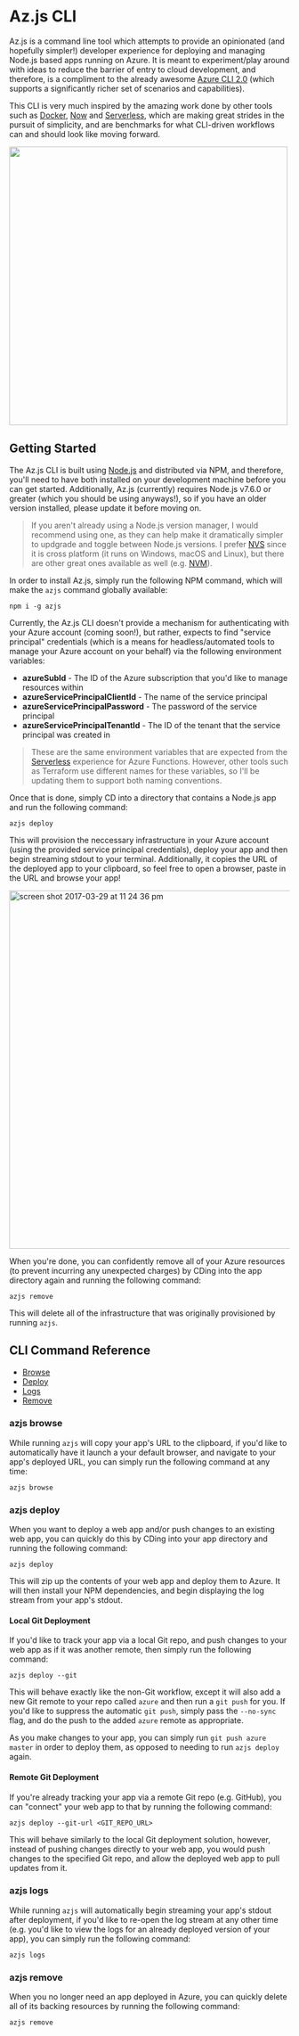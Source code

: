 # Az.js CLI

Az.js is a command line tool which attempts to provide an opinionated (and hopefully simpler!) developer experience for deploying and managing Node.js based apps running on Azure. It is meant to experiment/play around with ideas to reduce the barrier of entry to cloud development, and therefore, is a compliment to the already awesome [Azure CLI 2.0](http://github.com/azure/azure-cli) (which supports a significantly richer set of scenarios and capabilities).

This CLI is very much inspired by the amazing work done by other tools such as [Docker](http://www.docker.com), [Now](http://zeit.co/now) and [Serverless](http://serverless.com), which are making great strides in the pursuit of simplicity, and are benchmarks for what CLI-driven workflows can and should look like moving forward.

<img src="https://cloud.githubusercontent.com/assets/116461/24490140/129080e0-14d6-11e7-93b9-b5175c1e131f.png" width="500px" />

## Getting Started

The Az.js CLI is built using [Node.js](https://nodejs.org/en/) and distributed via NPM, and therefore, you'll need to have both installed on your development machine before you can get started. Additionally, Az.js (currently) requires Node.js v7.6.0 or greater (which you should be using anyways!), so if you have an older version installed, please update it before moving on.

> If you aren't already using a Node.js version manager, I would recommend using one, as they can help make it dramatically simpler to updgrade and toggle between Node.js versions. I prefer [NVS](http://github.com/jasongin/nvs) since it is cross platform (it runs on Windows, macOS and Linux), but there are other great ones available as well (e.g. [NVM](https://github.com/creationix/nvm)).

In order to install Az.js, simply run the following NPM command, which will make the `azjs` command globally available:

```shell
npm i -g azjs
```

Currently, the Az.js CLI doesn't provide a mechanism for authenticating with your Azure account (coming soon!), but rather, expects to find "service principal" credentials (which is a means for headless/automated tools to manage your Azure account on your behalf) via the following environment variables:

* **azureSubId** - The ID of the Azure subscription that you'd like to manage resources within
* **azureServicePrincipalClientId** - The name of the service principal
* **azureServicePrincipalPassword** - The password of the service principal
* **azureServicePrincipalTenantId** - The ID of the tenant that the service principal was created in

> These are the same environment variables that are expected from the [Serverless](https://serverless.com/framework/docs/providers/azure/guide/credentials/) experience for Azure Functions. However, other tools such as Terraform use different names for these variables, so I'll be updating them to support both naming conventions.

Once that is done, simply CD into a directory that contains a Node.js app and run the following command:

```shell
azjs deploy
```

This will provision the neccessary infrastructure in your Azure account (using the provided service principal credentials), deploy your app and then begin streaming stdout to your terminal. Additionally, it copies the URL of the deployed app to your clipboard, so feel free to open a browser, paste in the URL and browse your app!

<img width="643" alt="screen shot 2017-03-29 at 11 24 36 pm" src="https://cloud.githubusercontent.com/assets/116461/24490319/f76485e0-14d6-11e7-9e04-852af665d49a.png">

When you're done, you can confidently remove all of your Azure resources (to prevent incurring any unexpected charges) by CDing into the app directory again and running the following command:

```shell
azjs remove
```

This will delete all of the infrastructure that was originally provisioned by running `azjs`.

## CLI Command Reference

* [Browse](#azjs-browse)
* [Deploy](#azjs-deploy)
* [Logs](#azjs-logs)
* [Remove](#azjs-remove)

### azjs browse

While running `azjs` will copy your app's URL to the clipboard, if you'd like to automatically have it launch a your default browser, and navigate to your app's deployed URL, you can simply run the following command at any time:

```shell
azjs browse
```

### azjs deploy

When you want to deploy a web app and/or push changes to an existing web app, you can quickly do this by CDing into your app directory and running the following command:

```shell
azjs deploy
```

This will zip up the contents of your web app and deploy them to Azure. It will then install your NPM dependencies, and begin displaying the log stream from your app's stdout.

#### Local Git Deployment

If you'd like to track your app via a local Git repo, and push changes to your web app as if it was another remote, then simply run the following command:

```shell
azjs deploy --git
```

This will behave exactly like the non-Git workflow, except it will also add a new Git remote to your repo called `azure` and then run a `git push` for you. If you'd like to suppress the automatic `git push`, simply pass the `--no-sync` flag, and do the push to the added `azure` remote as appropriate.

As you make changes to your app, you can simply run `git push azure master` in order to deploy them, as opposed to needing to run `azjs deploy` again.

#### Remote Git Deployment

If you're already tracking your app via a remote Git repo (e.g. GitHub), you can "connect" your web app to that by running the following command:

```shell
azjs deploy --git-url <GIT_REPO_URL>
```

This will behave similarly to the local Git deployment solution, however, instead of pushing changes directly to your web app, you would push changes to the specified Git repo, and allow the deployed web app to pull updates from it.

### azjs logs

While running `azjs` will automatically begin streaming your app's stdout after deployment, if you'd like to re-open the log stream at any other time (e.g. you'd like to view the logs for an already deployed version of your app), you can simply run the following command:

```shell
azjs logs
```

### azjs remove

When you no longer need an app deployed in Azure, you can quickly delete all of its backing resources by running the following command:

```shell
azjs remove
```
